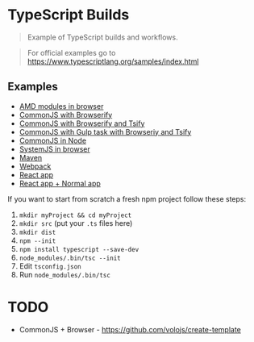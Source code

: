 # TypeScript Builds
> Example of TypeScript builds and workflows.

> For official examples go to https://www.typescriptlang.org/samples/index.html

## Examples

* [AMD modules in browser](./AMD-Browser/)
* [CommonJS with Browserify](./CommonJS-Browserify/)
* [CommonJS with Browserify and Tsify](./CommonJS-Browserify-Tsify)
* [CommonJS with Gulp task with Browseriy and Tsify](./Gulp-CommonJS-Browserify-Tsify/)
* [CommonJS in Node](./CommonJS-Node)
* [SystemJS in browser](./SystemJS)
* [Maven](./Maven)
* [Webpack](./Webpack)
* [React app](./React)
* [React app + Normal app](./React-and-another-app)


If you want to start from scratch a fresh npm project follow these steps:

1. `mkdir myProject && cd myProject`
1. `mkdir src` (put your `.ts` files here)
1. `mkdir dist`
1. `npm --init`
1. `npm install typescript --save-dev`
1. `node_modules/.bin/tsc --init`
1. Edit `tsconfig.json`
1. Run `node_modules/.bin/tsc`


TODO
====

* CommonJS + Browser - https://github.com/volojs/create-template